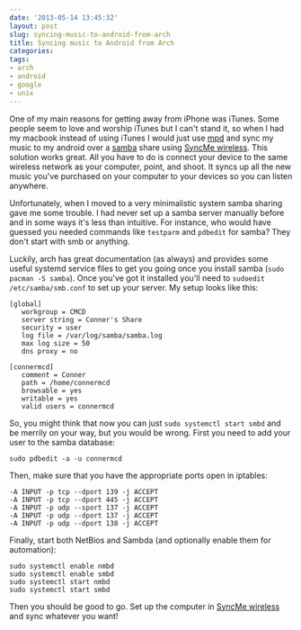 ```yaml
---
date: '2013-05-14 13:45:32'
layout: post
slug: syncing-music-to-android-from-arch
title: Syncing music to Android from Arch
categories:
tags:
- arch
- android
- google
- unix
---
```


One of my main reasons for getting away from iPhone was iTunes. Some people seem to love and worship iTunes but I can't stand it, so when I had my macbook instead of using iTunes I would just use [mpd][] and sync my music to my android over a [samba][] share using [SyncMe wireless][syncme]. This solution works great. All you have to do is connect your device to the same wireless network as your computer, point, and shoot. It syncs up all the new music you've purchased on your computer to your devices so you can listen anywhere.

Unfortunately, when I moved to a very minimalistic system samba sharing gave me some trouble. I had never set up a samba server manually before and in some ways it's less than intuitive. For instance, who would have guessed you needed commands like `testparm` and `pdbedit` for samba? They don't start with smb or anything.

Luckily, arch has great documentation (as always) and provides some useful systemd service files to get you going once you install samba (`sudo pacman -S samba`). Once you've got it installed you'll need to `sudoedit /etc/samba/smb.conf` to set up your server. My setup looks like this:

```
[global]
   workgroup = CMCD
   server string = Conner's Share
   security = user
   log file = /var/log/samba/samba.log
   max log size = 50
   dns proxy = no 

[connermcd]
   comment = Conner
   path = /home/connermcd
   browsable = yes
   writable = yes
   valid users = connermcd
```

So, you might think that now you can just `sudo systemctl start smbd` and be merrily on your way, but you would be wrong. First you need to add your user to the samba database:

```
sudo pdbedit -a -u connermcd
```

Then, make sure that you have the appropriate ports open in iptables:

```
-A INPUT -p tcp --dport 139 -j ACCEPT
-A INPUT -p tcp --dport 445 -j ACCEPT
-A INPUT -p udp --sport 137 -j ACCEPT
-A INPUT -p udp --dport 137 -j ACCEPT
-A INPUT -p udp --dport 138 -j ACCEPT
```

Finally, start both NetBios and Sambda (and optionally enable them for automation):

```
sudo systemctl enable nmbd
sudo systemctl enable smbd
sudo systemctl start nmbd
sudo systemctl start smbd
```

Then you should be good to go. Set up the computer in [SyncMe wireless][syncme] and sync whatever you want!

   [mpd]: http://connermcd.com/blog/2012/07/15/managing-music-with-mpd-and-mpc/
   [samba]: http://www.samba.org/
   [syncme]: https://play.google.com/store/apps/details?id=com.bv.wifisync&hl=en
